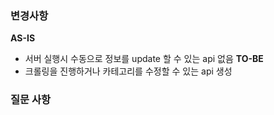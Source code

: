 ### 변경사항
**AS-IS**
- 서버 실행시 수동으로 정보를 update 할 수 있는 api 없음
**TO-BE**
- 크롤링을 진행하거나 카테고리를 수정할 수 있는 api 생성


### 질문 사항